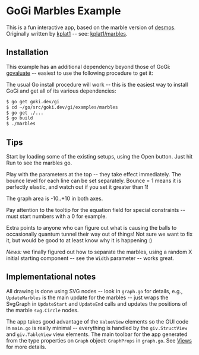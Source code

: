 # GoGi Marbles Example

This is a fun interactive app, based on the marble version of [desmos](https://www.desmos.com/).  Originally written by [kplat1](https://github.com/kplat1) -- see: [kplat1/marbles](https://github.com/kplat1/marbles).

## Installation

This example has an additional dependency beyond those of GoGi: [govaluate](https://github.com/Knetic/govaluate) -- easiest to use the following procedure to get it:

The usual Go install procedure will work -- this is the easiest way to install GoGi and get all of its various dependencies:

``` bash
$ go get goki.dev/gi
$ cd ~/go/src/goki.dev/gi/examples/marbles
$ go get ./...
$ go build
$ ./marbles
```

## Tips

Start by loading some of the existing setups, using the Open button.  Just hit Run to see the marbles go.

Play with the parameters at the top -- they take effect immediately.  The bounce level for each line can be set separately.  Bounce = 1 means it is perfectly elastic, and watch out if you set it greater than 1!

The graph area is -10..+10 in both axes. 

Pay attention to the tooltip for the equation field for special constraints -- must start numbers with a 0 for example.

Extra points to anyone who can figure out what is causing the balls to occasionally quantum tunnel their way out of things!  Not sure we want to fix it, but would be good to at least know why it is happening :)

 *News:* we finally figured out how to separate the marbles, using a random X initial starting component -- see the     `Width` parameter -- works great.

## Implementational notes

All drawing is done using SVG nodes -- look in `graph.go` for details, e.g., `UpdateMarbles` is the main update for the marbles -- just wraps the SvgGraph in `UpdateStart` and `UpdateEnd` calls and updates the positions of the marble `svg.Circle` nodes.

The app takes good advantage of the `ValueView` elements so the GUI code in `main.go` is really minimal -- everything is handled by the `giv.StructView` and `giv.TableView` view elements.  The main toolbar for the app generated from the type properties on `Graph` object: `GraphProps` in `graph.go`.  See  [Views](https://goki.dev/gi/wiki/Views) for more details.


